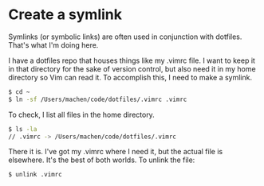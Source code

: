 # Create a symlink

Symlinks (or symbolic links) are often used in conjunction with dotfiles. That's what I'm doing here.

I have a dotfiles repo that houses things like my .vimrc file. I want to keep it in that directory for the sake of version control, but also need it in my home directory so Vim can read it. To accomplish this, I need to make a symlink.

```bash
$ cd ~
$ ln -sf /Users/machen/code/dotfiles/.vimrc .vimrc
```

To check, I list all files in the home directory.

```bash
$ ls -la
// .vimrc -> /Users/machen/code/dotfiles/.vimrc
```

There it is. I've got my .vimrc where I need it, but the actual file is elsewhere. It's the best of both worlds. To unlink the file:

```bash
$ unlink .vimrc
```
